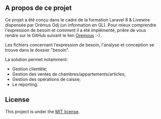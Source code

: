 

## A propos de ce projet

Ce projet a été conçu dans le cadre de la formation Laravel 8 & Livewire dispensée par Orémus Odj (un information en GL).
Pour mieux comprendre l'expression de besoin et comment il a été implémenté, prière de vous rendre sur 
le GitHub suivant le lien [Oremous](https://github.com/oremous) :-) .

Les fichiers concernant l'expression de besoin, l'analyse et conception se trouve dans le dossier "besoin".

La solution permet notamment:

- Gestion clientèle;
- Gestion des ventes de chambres/appartements/articles;
- Gestion des opérations de caisse;
- Le reporting.

## License

This project is under the [MIT license](https://opensource.org/licenses/MIT).
